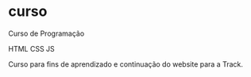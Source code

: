 # curso
Curso de Programação

HTML
CSS
JS

Curso para fins de aprendizado e continuação do website para a Track.
